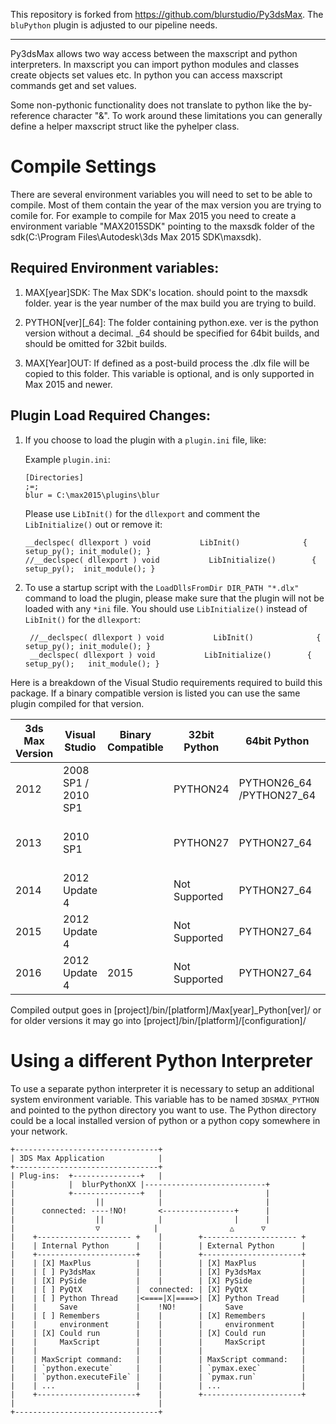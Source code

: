 This repository is forked from https://github.com/blurstudio/Py3dsMax.
The `bluPython` plugin is adjusted to our pipeline needs.

----


Py3dsMax allows two way access between the maxscript and python interpreters. In maxscript you can import python modules and classes create objects set values etc. In python you can access maxscript commands get and set values. 

Some non-pythonic functionality does not translate to python like the by-reference character "&". To work around these limitations you can generally define a helper maxscript struct like the pyhelper class.

# Compile Settings

There are several environment variables you will need to set to be able to compile. Most of them contain the year of the max version you are trying to comile for. For example to compile for Max 2015 you need to create a environment variable "MAX2015SDK" pointing to the maxsdk folder of the sdk(C:\Program Files\Autodesk\3ds Max 2015 SDK\maxsdk).


Required Environment variables:
-------------------------------

1. MAX[year]SDK: The Max SDK's location. should point to the maxsdk folder. year is the year number of the max build you are trying to build.

2. PYTHON[ver][_64]: The folder containing python.exe. ver is the python version without a decimal. _64 should be specified for 64bit builds, and should be omitted for 32bit builds.

3. MAX[Year]OUT: If defined as a post-build process the .dlx file will be copied to this folder. This variable is optional, and is only supported in Max 2015 and newer.

Plugin Load Required Changes:
-----------------------------

1. If you choose to load the plugin with a `plugin.ini` file, like:

    Example `plugin.ini`:
     ```    
     [Directories]
     ;=;
     blur = C:\max2015\plugins\blur
     ```
 
     Please use `LibInit()` for the `dllexport` and comment the `LibInitialize()` out or remove it:
     
     ```
     __declspec( dllexport ) void           LibInit()              { setup_py(); init_module(); }
     //__declspec( dllexport ) void           LibInitialize()        { setup_py();	init_module(); }
    
     ```

2. To use a startup script with the `LoadDllsFromDir DIR_PATH "*.dlx"` command to load the plugin, please
   make sure that the plugin will not be loaded with any `*ini` file. You should use `LibInitialize()`
   instead of `LibInit()` for the `dllexport`:
 
     ```
      //__declspec( dllexport ) void           LibInit()              { setup_py(); init_module(); }
      __declspec( dllexport ) void           LibInitialize()        { setup_py();	init_module(); }
     ```

Here is a breakdown of the Visual Studio requirements required to build this package. 
If a binary compatible version is listed you can use the same plugin compiled for that version.

| 3ds Max Version | Visual Studio        | Binary Compatible | 32bit Python  | 64bit Python  | Config/Platform                                               |
|-----------------|----------------------|-------------------|---------------|---------------|---------------------------------------------------------------|
| 2012            | 2008 SP1 / 2010 SP1  |                   | PYTHON24      | PYTHON26_64 /PYTHON27_64 | Max2012_Python24 / Win32 Max2012x64_Python26 / x64 |
| 2013            | 2010 SP1             |                   | PYTHON27      | PYTHON27_64              | Max2013x32_Python27 / Win32 Max2013x64_Python27 / x64 |
| 2014            | 2012 Update 4        |                   | Not Supported | PYTHON27_64              | Max2014_Python27 / x64 |
| 2015            | 2012 Update 4        |                   | Not Supported | PYTHON27_64              | Max2015x64_Python27 / x64 |
| 2016            | 2012 Update 4        | 2015              | Not Supported | PYTHON27_64              | Max2015x64_Python27 / x64 |



Compiled output goes in [project]/bin/[platform]/Max[year]_Python[ver]/ or for older versions it may go into [project]/bin/[platform]/[configuration]/

# Using a different Python Interpreter

To use a separate python interpreter it is necessary to setup an additional system environment variable.
This variable has to be named `3DSMAX_PYTHON` and pointed to the python directory you want to use.
The Python directory could be a local installed version of python or a python copy somewhere in your network.

```
+--------------------------------+
| 3DS Max Application            |
+--------------------------------+
| Plug-ins:  +---------------+   |
|            |  blurPythonXX |---------------------------+
|            +---------------+   |                       |
|                  ||            |                       |
|      connected: ----!NO!       <----------------+      |
|                  ||            |                |      |
|                  ▽            |                △      ▽
|    +--------------------- +    |        +--------------------- +     
|    | Internal Python      |    |        | External Python      |     
|    +----------------------+    |        +----------------------+     
|    | [X] MaxPlus          |    |        | [X] MaxPlus          |     
|    | [ ] Py3dsMax         |    |        | [X] Py3dsMax         |     
|    | [X] PySide           |    |        | [X] PySide           |
|    | [ ] PyQtX            |  connected: | [X] PyQtX            |
|    | [ ] Python Thread    |<====|X|====>| [X] Python Tread     |  
|    |     Save             |    !NO!     |     Save
|    | [ ] Remembers        |    |        | [X] Remembers        |    
|    |     environment      |    |        |     environment      |    
|    | [X] Could run        |    |        | [X] Could run        |
|    |     MaxScript        |    |        |     MaxScript        |
|    |                      |    |        |                      |
|    | MaxScript command:   |    |        | MaxScript command:   |     
|    | `python.execute`     |    |        | `pymax.exec`         |     
|    | `python.executeFile` |    |        | `pymax.run`          |     
|    | ...                  |    |        | ...                  |     
|    +----------------------+    |        +----------------------+     
|                                |
+--------------------------------+
```

